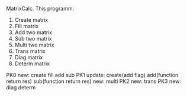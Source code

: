 MatrixCalc. This programm:
1. Create matrix
2. Fill matrix
3. Add two matrix
4. Sub two matrix
5. Multi two matrix
6. Trans matrix
7. Diag matrix
8. Determ matrix

PK0
  new: 
    create
    fill
    add
    sub
PK1
  update: 
    create(add flag)
    add(function return res)
    sub(function return res)
  new:
    multi
PK2
  new:
    trans
PK3
  new:
    diag
    determ
